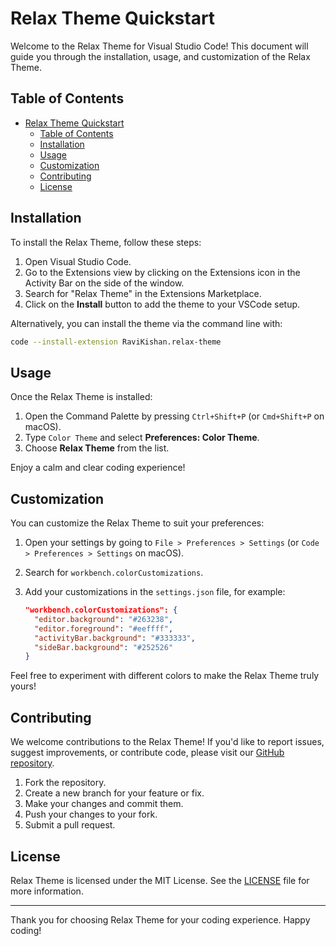 # Relax Theme Quickstart

Welcome to the Relax Theme for Visual Studio Code! This document will guide you through the installation, usage, and customization of the Relax Theme.

## Table of Contents

- [Relax Theme Quickstart](#relax-theme-quickstart)
  - [Table of Contents](#table-of-contents)
  - [Installation](#installation)
  - [Usage](#usage)
  - [Customization](#customization)
  - [Contributing](#contributing)
  - [License](#license)

## Installation

To install the Relax Theme, follow these steps:

1. Open Visual Studio Code.
2. Go to the Extensions view by clicking on the Extensions icon in the Activity Bar on the side of the window.
3. Search for "Relax Theme" in the Extensions Marketplace.
4. Click on the **Install** button to add the theme to your VSCode setup.

Alternatively, you can install the theme via the command line with:

```bash
code --install-extension RaviKishan.relax-theme
```

## Usage

Once the Relax Theme is installed:

1. Open the Command Palette by pressing `Ctrl+Shift+P` (or `Cmd+Shift+P` on macOS).
2. Type `Color Theme` and select **Preferences: Color Theme**.
3. Choose **Relax Theme** from the list.

Enjoy a calm and clear coding experience!

## Customization

You can customize the Relax Theme to suit your preferences:

1. Open your settings by going to `File > Preferences > Settings` (or `Code > Preferences > Settings` on macOS).
2. Search for `workbench.colorCustomizations`.
3. Add your customizations in the `settings.json` file, for example:

   ```json
   "workbench.colorCustomizations": {
     "editor.background": "#263238",
     "editor.foreground": "#eeffff",
     "activityBar.background": "#333333",
     "sideBar.background": "#252526"
   }
   ```

Feel free to experiment with different colors to make the Relax Theme truly yours!

## Contributing

We welcome contributions to the Relax Theme! If you'd like to report issues, suggest improvements, or contribute code, please visit our [GitHub repository](https://github.com/Ravikisha/Relax-Vscode-Theme).

1. Fork the repository.
2. Create a new branch for your feature or fix.
3. Make your changes and commit them.
4. Push your changes to your fork.
5. Submit a pull request.

## License

Relax Theme is licensed under the MIT License. See the [LICENSE](LICENSE) file for more information.

---

Thank you for choosing Relax Theme for your coding experience. Happy coding!